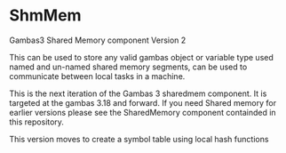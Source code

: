 # ShmMem

Gambas3 Shared Memory component Version 2

This can be used to store any valid gambas object or variable type used named and un-named shared memory segments, can be used to communicate between local tasks in a machine.

This is the next iteration of the Gambas 3 sharedmem component. It is targeted at the gambas 3.18 and forward. If you need Shared memory for earlier versions please see the SharedMemory component containded in this repository.

This version moves to create a symbol table using local hash functions
